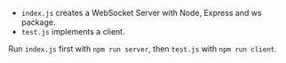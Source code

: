 - `index.js` creates a WebSocket Server with Node, Express and ws package.
- `test.js` implements a client.

Run `index.js` first with `npm run server`, then `test.js` with `npm run client`.
